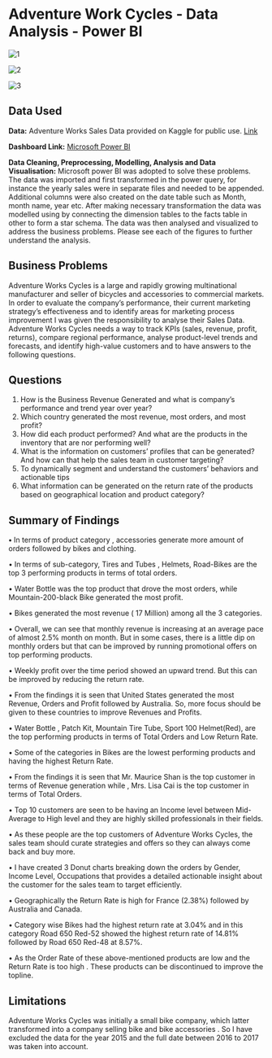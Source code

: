# Adventure Work Cycles - Data Analysis - Power BI
![1](https://github.com/souptik-d/Portfolio_projects/assets/128696109/208e2b61-952d-4415-b179-031b657da762)




![2](https://github.com/souptik-d/Portfolio_projects/assets/128696109/e9492992-0670-48c6-94b8-37fb37ef66ea)




![3](https://github.com/souptik-d/Portfolio_projects/assets/128696109/52c4fb81-4a40-49f9-a9b1-792e21bb543a)


## Data Used
**Data:** Adventure Works Sales Data provided on Kaggle for public use. [Link](https://www.kaggle.com/datasets/ukveteran/adventure-works?select=AdventureWorks_Customers.csv)

**Dashboard Link:** [Microsoft Power BI](https://app.powerbi.com/view?r=eyJrIjoiZTgyZDljMzgtZGE0ZC00YTdiLWIwYmYtYzJiMmExMmUyMmE0IiwidCI6ImRmODY3OWNkLWE4MGUtNDVkOC05OWFjLWM4M2VkN2ZmOTVhMCJ9)

**Data Cleaning, Preprocessing, Modelling, Analysis and Data Visualisation:** Microsoft power BI was adopted to solve these problems. The data was imported and first transformed in the power query, for instance the yearly sales were in separate files and needed to be appended. Additional columns were also created on the date table such as Month, month name, year etc. After making necessary transformation the data was modelled using by connecting the dimension tables to the facts table in other to form a star schema. The data was then analysed and visualized to address the business problems. Please see each of the figures to further understand the analysis. 


## Business Problems
Adventure Works Cycles is a large and rapidly growing multinational manufacturer and seller of bicycles and accessories to commercial markets. In order to evaluate the company’s performance, their current marketing strategy’s effectiveness and to identify areas for marketing process improvement I was given the responsibility to analyse their Sales Data. Adventure Works Cycles needs a way to track KPIs (sales, revenue, profit, returns), compare regional performance, analyse product-level trends and forecasts, and identify high-value customers and to have answers to the following questions.


## Questions
1. How is the Business Revenue Generated and what is company’s performance and trend year over year?
2. Which country generated the most revenue, most orders, and most profit?
3. How did each product performed? And what are the products in the inventory that are nor performing well?
4. What is the information on customers’ profiles that can be generated? And how can that help the sales team in customer targeting?
5. To dynamically segment and understand the customers’ behaviors and actionable tips
6. What information can be generated on the return rate of the products based on geographical location and product category? 

## Summary of Findings
**•**	In terms of product category , accessories generate more amount of orders followed by bikes and clothing.

•	In terms of sub-category, Tires and Tubes , Helmets, Road-Bikes are the top 3 performing products in terms of total orders.

•	Water Bottle was the top product that drove the most orders, while Mountain-200-black Bike generated the most profit.

•	Bikes generated the most revenue ( 17 Million)  among all the 3 categories. 

•	Overall, we can see that monthly revenue is increasing at an average pace of almost 2.5% month on month. But in some cases, there is a little dip on monthly orders but that can be improved  by running promotional offers on top performing products.

•	Weekly profit over the time period showed an upward trend. But this can be improved by reducing the return rate.

•	From the findings it is seen that United States generated the most Revenue, Orders and Profit followed by Australia. So, more focus should be given to these countries to improve Revenues and Profits.

•	Water Bottle , Patch Kit, Mountain Tire Tube, Sport 100 Helmet(Red), are the top performing products in terms of Total Orders and Low Return Rate.

•	Some of the categories in Bikes are the lowest performing products and having the highest Return Rate.

•	From the findings it is seen that Mr. Maurice Shan is the top customer in terms of Revenue generation while , Mrs. Lisa Cai is the top customer in terms of Total Orders. 

•	Top 10 customers are seen to be having an Income level between Mid-Average to High level and they are highly skilled professionals in their fields.

•	As these people are the top customers of Adventure Works Cycles, the sales team should curate strategies and offers so they can always come back and buy more.

•	I have created 3 Donut charts breaking down the orders by Gender, Income Level, Occupations that provides a detailed actionable insight about the customer for the sales team to target efficiently.

•	Geographically the Return Rate is high for France (2.38%) followed by Australia and Canada.

•	Category wise Bikes had the highest return rate at 3.04% and in this category Road 650 Red-52 showed the highest return rate of 14.81% followed by Road 650 Red-48 at 8.57%. 

•	As the Order Rate of these above-mentioned products are low and the Return Rate is too high . These products can be discontinued to improve the topline.


## Limitations
Adventure Works Cycles was initially a small bike company, which latter transformed into a company selling bike and bike accessories . So I have excluded the data for the year 2015 and the full date between 2016 to 2017 was taken into account.

